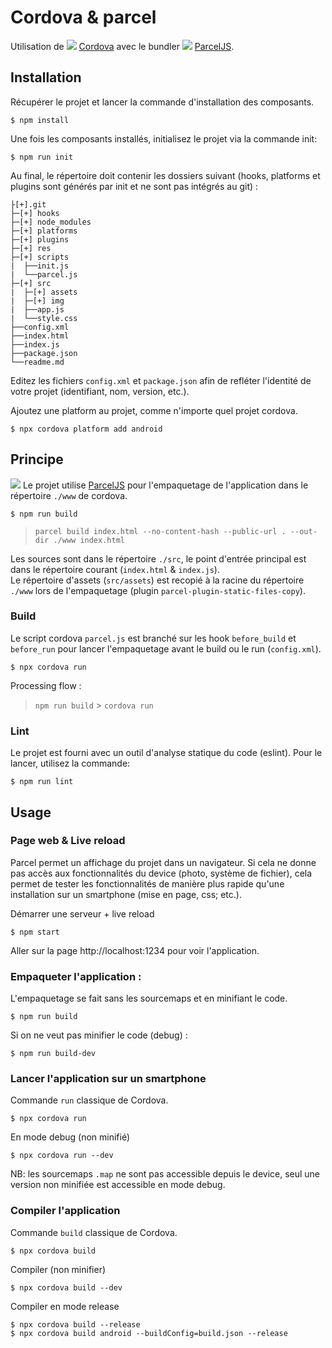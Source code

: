 # Cordova & parcel

Utilisation de ![](https://cordova.apache.org/static/img/cordova_24.png) [Cordova](https://cordova.apache.org/) avec le bundler ![](https://parceljs.org/assets/parcel.png) [ParcelJS](https://parceljs.org/).

## Installation

Récupérer le projet et lancer la commande d'installation des composants.
```
$ npm install
```
Une fois les composants installés, initialisez le projet via la commande init:
```
$ npm run init
```

Au final, le répertoire doit contenir les dossiers suivant (hooks, platforms et plugins sont générés par init et ne sont pas intégrés au git) :
```
├[+].git
├─[+] hooks
├─[+] node_modules
├─[+] platforms
├─[+] plugins
├─[+] res
├─[+] scripts
|  ├──init.js
|  └──parcel.js
├─[+] src
|  ├─[+] assets
|  ├─[+] img
|  ├──app.js
|  └──style.css
├──config.xml
├──index.html
├──index.js
├──package.json
└──readme.md
```

Editez les fichiers `config.xml` et `package.json` afin de refléter l'identité de votre projet (identifiant, nom, version, etc.).

Ajoutez une platform au projet, comme n'importe quel projet cordova.
````
$ npx cordova platform add android
````

## Principe

![](https://i.imgur.com/X0iSUqI.png) Le projet utilise [ParcelJS](https://parceljs.org/) pour l'empaquetage de l'application dans le répertoire `./www` de cordova.
```
$ npm run build
```
> `parcel build index.html --no-content-hash --public-url . --out-dir ./www index.html`

Les sources sont dans le répertoire `./src`, le point d'entrée principal est dans le répertoire courant (`index.html` & `index.js`).    
Le répertoire d'assets (`src/assets`) est recopié à la racine du répertoire `./www` lors de l'empaquetage (plugin `parcel-plugin-static-files-copy`).

### Build

Le script cordova `parcel.js` est branché sur les hook `before_build` et `before_run` pour lancer l'empaquetage avant le build ou le run (`config.xml`).
```
$ npx cordova run
```
Processing flow :
> `npm run build` > `cordova run`

### Lint

Le projet est fourni avec un outil d'analyse statique du code (eslint). Pour le lancer, utilisez la commande:
```
$ npm run lint
```

## Usage

### Page web & Live reload
Parcel permet un affichage du projet dans un navigateur.
Si cela ne donne pas accès aux fonctionnalités du device (photo, système de fichier), cela permet de tester les fonctionnalités de manière plus rapide qu'une installation sur un smartphone (mise en page, css; etc.).

Démarrer une serveur + live reload
```
$ npm start
```
Aller sur la page http://localhost:1234 pour voir l'application.

### Empaqueter l'application :

L'empaquetage se fait sans les sourcemaps et en minifiant le code.
```
$ npm run build
```
Si on ne veut pas minifier le code (debug) :
```
$ npm run build-dev
```

### Lancer l'application sur un smartphone
Commande `run` classique de Cordova.
```
$ npx cordova run
```
En mode debug (non minifié)
```
$ npx cordova run --dev
```
NB: les sourcemaps `.map` ne sont pas accessible depuis le device, seul une version non minifiée est accessible en mode debug.

### Compiler l'application 
Commande `build` classique de Cordova.
```
$ npx cordova build
```
Compiler (non minifier)
```
$ npx cordova build --dev
```
Compiler en mode release
```
$ npx cordova build --release
$ npx cordova build android --buildConfig=build.json --release
```
